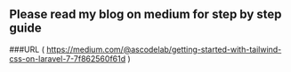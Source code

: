 ## Please read my blog on medium for step by step guide
###URL ( https://medium.com/@ascodelab/getting-started-with-tailwind-css-on-laravel-7-7f862560f61d )
